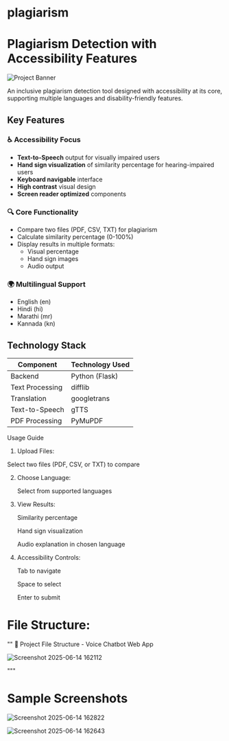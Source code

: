 # plagiarism

# Plagiarism Detection with Accessibility Features

![Project Banner](static/img/demo.jpg) <!-- Add a demo image if available -->

An inclusive plagiarism detection tool designed with accessibility at its core, supporting multiple languages and disability-friendly features.

## Key Features

### ♿ Accessibility Focus
- **Text-to-Speech** output for visually impaired users
- **Hand sign visualization** of similarity percentage for hearing-impaired users
- **Keyboard navigable** interface
- **High contrast** visual design
- **Screen reader optimized** components

### 🔍 Core Functionality
- Compare two files (PDF, CSV, TXT) for plagiarism
- Calculate similarity percentage (0-100%)
- Display results in multiple formats:
  - Visual percentage
  - Hand sign images
  - Audio output

### 🌍 Multilingual Support
- English (en)
- Hindi (hi)
- Marathi (mr) 
- Kannada (kn)

## Technology Stack

| Component       | Technology Used |
|----------------|----------------|
| Backend        | Python (Flask) |
| Text Processing| difflib        |
| Translation    | googletrans    |
| Text-to-Speech | gTTS           |
| PDF Processing | PyMuPDF        |

Usage Guide
1. Upload Files:

  Select two files (PDF, CSV, or TXT) to compare

2. Choose Language:

   Select from supported languages

3. View Results:

   Similarity percentage

   Hand sign visualization

   Audio explanation in chosen language

4. Accessibility Controls:

   Tab to navigate

   Space to select

   Enter to submit
   
# File Structure:
""
📁 Project File Structure - Voice Chatbot Web App


![Screenshot 2025-06-14 162112](https://github.com/user-attachments/assets/245ef01a-5469-4373-9a64-d36e86990816)

"""
# Sample Screenshots 

![Screenshot 2025-06-14 162822](https://github.com/user-attachments/assets/79051bda-59fe-429f-a5f6-2940c92fcd0c)

![Screenshot 2025-06-14 162643](https://github.com/user-attachments/assets/32b78272-d70e-4936-a99f-e0ab436826c3)

